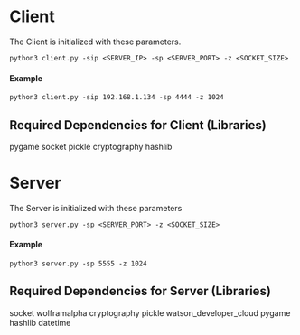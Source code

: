 # Client

The Client is initialized with these parameters.

`python3 client.py -sip <SERVER_IP> -sp <SERVER_PORT> -z <SOCKET_SIZE>`

#### Example

`python3 client.py -sip 192.168.1.134 -sp 4444 -z 1024`

## Required Dependencies for Client (Libraries)

pygame
socket
pickle
cryptography
hashlib

# Server

The Server is initialized with these parameters

`python3 server.py -sp <SERVER_PORT> -z <SOCKET_SIZE>`

#### Example

`python3 server.py -sp 5555 -z 1024`

## Required Dependencies for Server (Libraries)

socket
wolframalpha
cryptography
pickle
watson_developer_cloud
pygame
hashlib
datetime
